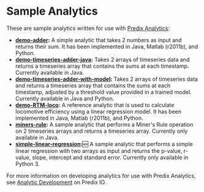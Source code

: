 # Sample Analytics

These are sample analytics written for use with [Predix Analytics](https://docs.predix.io/en-US/content/service/analytics_services/analytics_framework/):

- **[demo-adder](demo-adder):** A simple analytic that takes 2 numbers as input and returns their sum. It has been implemented in Java, Matlab (r2011b), and Python.
- **[demo-timeseries-adder-java](demo-timeseries-adder-java):** Takes 2 arrays of timeseries data and returns a timeseries array that contains the sums at each timestamp. Currently available in Java.
- **[demo-timeseries-adder-with-model](demo-timeseries-adder-with-model):** Takes 2 arrays of timeseries data and returns a timeseries array that contains the sums at each timestamp, adjusted by a threshold value provided in a trained model. Currently available in Java and Python.
- **[demo-RTM-loco](demo-RTM-loco):** A reference analytic that is used to calculate locomotive efficiency using a linear regression model. It has been implemented in Java, Matlab (r2011b), and Python.
- **[miners-rule](miners-rule):** A sample analytic that performs a Miner's Rule operation on 2 timeseries arrays and returns a timeseries array. Currently only available in Java.
- **[simple-linear-regression](simple-linear-regression):**:new: A sample analytic that performs a simple linear regression with two arrays as input and returns the p-value, r-value, slope, intercept and standard error. Currently only available in Python 3.

For more information on developing analytics for use with Predix Analytics, see [Analytic Development](https://docs.predix.io/en-US/content/service/analytics_services/analytics_framework/analytic-development) on Predix IO. 
